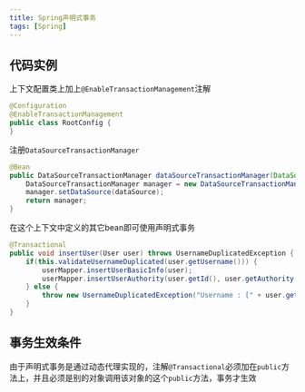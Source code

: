 ```yaml
---
title: Spring声明式事务
tags: [Spring]
---
```


## 代码实例

上下文配置类上加上`@EnableTransactionManagement`注解

```java
@Configuration
@EnableTransactionManagement
public class RootConfig {
}
```

注册`DataSourceTransactionManager`

```java
@Bean  
public DataSourceTransactionManager dataSourceTransactionManager(DataSource dataSource) {  
    DataSourceTransactionManager manager = new DataSourceTransactionManager();  
    manager.setDataSource(dataSource);  
    return manager;  
}
```

在这个上下文中定义的其它bean即可使用声明式事务

```java
@Transactional  
public void insertUser(User user) throws UsernameDuplicatedException {  
    if(this.validateUsernameDuplicated(user.getUsername())) {  
        userMapper.insertUserBasicInfo(user);  
        userMapper.insertUserAuthority(user.getId(), user.getAuthority());  
    } else {  
        throw new UsernameDuplicatedException("Username : [" + user.getUsername() + "] has existed in database.");  
    }  
}
```

## 事务生效条件

由于声明式事务是通过动态代理实现的，注解`@Transactional`必须加在`public`方法上，并且必须是别的对象调用该对象的这个`public`方法，事务才生效